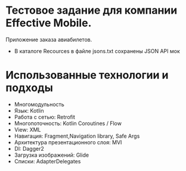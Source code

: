 # Тестовое задание для компании Effective Mobile.

Приложение заказа авиабилетов.

- В каталоге Recources в файле jsons.txt сохранены JSON API мок

#  Использованные технологии и подходы
- Многомодульность
- Язык: Kotlin
- Работа с сетью: Retrofit
- Многопоточность: Kotlin Coroutines / Flow
- View: XML
- Навигация: Fragment,Navigation library, Safe Args 
- Архитектура презентационного слоя: MVI
- DI: Dagger2
- Загрузка изображений: Glide
- Списки: AdapterDelegates
  

